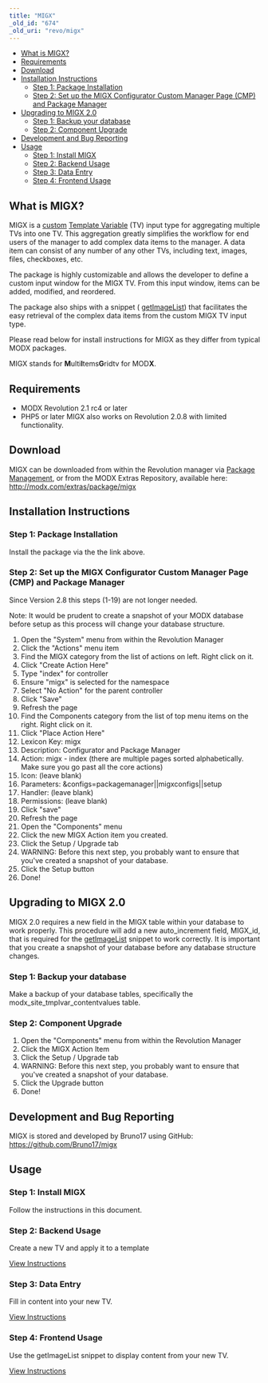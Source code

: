 ```yaml
---
title: "MIGX"
_old_id: "674"
_old_uri: "revo/migx"
---
```


- [What is MIGX?](#MIGX-WhatisMIGX%3F)
- [Requirements](#MIGX-Requirements)
- [Download](#MIGX-Download)
- [Installation Instructions](#MIGX-InstallationInstructions)
  - [Step 1: Package Installation](#MIGX-Step1%3APackageInstallation)
  - [Step 2: Set up the MIGX Configurator Custom Manager Page (CMP) and Package Manager](#MIGX-Step2%3ASetuptheMIGXConfiguratorCustomManagerPage%28CMP%29andPackageManager)
- [Upgrading to MIGX 2.0](#MIGX-UpgradingtoMIGX2.0)
  - [Step 1: Backup your database](#MIGX-Step1%3ABackupyourdatabase)
  - [Step 2: Component Upgrade](#MIGX-Step2%3AComponentUpgrade)
- [Development and Bug Reporting](#MIGX-DevelopmentandBugReporting)
- [Usage](#MIGX-Usage)
  - [Step 1: Install MIGX](#MIGX-Step1%3AInstallMIGX)
  - [Step 2: Backend Usage](#MIGX-Step2%3ABackendUsage)
  - [Step 3: Data Entry](#MIGX-Step3%3ADataEntry)
  - [Step 4: Frontend Usage](#MIGX-Step4%3AFrontendUsage)



##  What is MIGX? 

 MIGX is a [custom](making-sites-with-modx/customizing-content/template-variables/adding-a-custom-tv-input-type "Adding a Custom TV Input Type") [Template Variable](making-sites-with-modx/customizing-content/template-variables "Template Variables") (TV) input type for aggregating multiple TVs into one TV. This aggregation greatly simplifies the workflow for end users of the manager to add complex data items to the manager. A data item can consist of any number of any other TVs, including text, images, files, checkboxes, etc.

 The package is highly customizable and allows the developer to define a custom input window for the MIGX TV. From this input window, items can be added, modified, and reordered.

 The package also ships with a snippet ( [getImageList](/extras/revo/migx/migx.frontend-usage "MIGX.Frontend-Usage")) that facilitates the easy retrieval of the complex data items from the custom MIGX TV input type.

 Please read below for install instructions for MIGX as they differ from typical MODX packages.

 MIGX stands for **M**ulti**I**tems**G**ridtv for MOD**X**.

##  Requirements 

- MODX Revolution 2.1 rc4 or later
- PHP5 or later  MIGX also works on Revolution 2.0.8 with limited functionality.

##  Download 

 MIGX can be downloaded from within the Revolution manager via [Package Management](developing-in-modx/advanced-development/package-management "Package Management"), or from the MODX Extras Repository, available here: <http://modx.com/extras/package/migx>

##  Installation Instructions 

###  Step 1: Package Installation 

 Install the package via the the link above.

###  Step 2: Set up the MIGX Configurator Custom Manager Page (CMP) and Package Manager 

 Since Version 2.8 this steps (1-19) are not longer needed. 

 Note: It would be prudent to create a snapshot of your MODX database before setup as this process will change your database structure. 

1. Open the "System" menu from within the Revolution Manager
2. Click the "Actions" menu item
3. Find the MIGX category from the list of actions on left. Right click on it.
4. Click "Create Action Here"
5. Type "index" for controller
6. Ensure "migx" is selected for the namespace
7. Select "No Action" for the parent controller
8. Click "Save"
9. Refresh the page
10. Find the Components category from the list of top menu items on the right. Right click on it.
11. Click "Place Action Here" 
  1. Lexicon Key: migx
  2. Description: Configurator and Package Manager
  3. Action: migx - index (there are multiple pages sorted alphabetically. Make sure you go past all the core actions)
  4. Icon: (leave blank)
  5. Parameters: &configs=packagemanager||migxconfigs||setup
  6. Handler: (leave blank)
  7. Permissions: (leave blank)
12. Click "save"
13. Refresh the page
14. Open the "Components" menu
15. Click the new MIGX Action item you created.
16. Click the Setup / Upgrade tab
17. WARNING: Before this next step, you probably want to ensure that you've created a snapshot of your database.
18. Click the Setup button
19. Done!

##  Upgrading to MIGX 2.0 

 MIGX 2.0 requires a new field in the MIGX table within your database to work properly. This procedure will add a new auto\_increment field, MIGX\_id, that is required for the [getImageList](/extras/revo/migx/migx.frontend-usage "MIGX.Frontend-Usage") snippet to work correctly. It is important that you create a snapshot of your database before any database structure changes.

###  Step 1: Backup your database 

 Make a backup of your database tables, specifically the modx\_site\_tmplvar\_contentvalues table.

###  Step 2: Component Upgrade 

1. Open the "Components" menu from within the Revolution Manager
2. Click the MIGX Action Item
3. Click the Setup / Upgrade tab
4. WARNING: Before this next step, you probably want to ensure that you've created a snapshot of your database.
5. Click the Upgrade button
6. Done!

##  Development and Bug Reporting 

 MIGX is stored and developed by Bruno17 using GitHub: <https://github.com/Bruno17/migx>

##  Usage 

###  Step 1: Install MIGX 

 Follow the instructions in this document.

###  Step 2: Backend Usage 

 Create a new TV and apply it to a template

 [View Instructions](/extras/revo/migx/migx.backend-usage "MIGX.Backend-Usage")

###  Step 3: Data Entry 

 Fill in content into your new TV.

 [View Instructions](/extras/revo/migx/migx.data-entry "MIGX.Data-Entry")

###  Step 4: Frontend Usage 

 Use the getImageList snippet to display content from your new TV.

 [View Instructions](/extras/revo/migx/migx.frontend-usage "MIGX.Frontend-Usage")